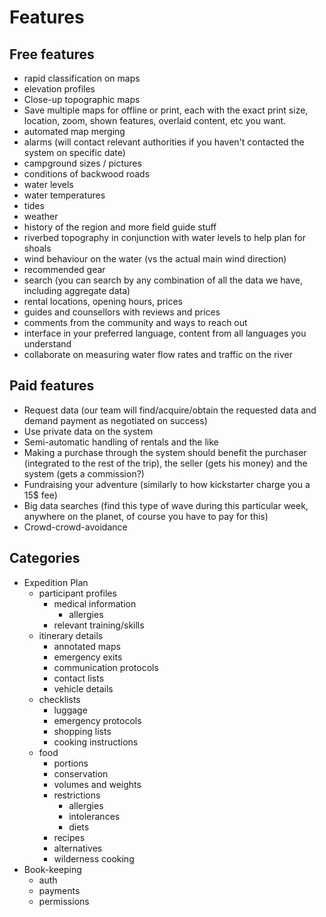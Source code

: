 # Features

<a id='free-features' />

## Free features

- rapid classification on maps
- elevation profiles
- Close-up topographic maps
- Save multiple maps for offline or print, each with the exact print size, location, zoom, shown features, overlaid content, etc you want.
- automated map merging
- alarms (will contact relevant authorities if you haven't contacted the system on specific date)
- campground sizes / pictures
- conditions of backwood roads
- water levels
- water temperatures
- tides
- weather
- history of the region and more field guide stuff
- riverbed topography in conjunction with water levels to help plan for shoals
- wind behaviour on the water (vs the actual main wind direction)
- recommended gear
- search (you can search by any combination of all the data we have, including aggregate data)
- rental locations, opening hours, prices
- guides and counsellors with reviews and prices
- comments from the community and ways to reach out
- interface in your preferred language, content from all languages you understand
- collaborate on measuring water flow rates and traffic on the river

<a id='paid-features' />

## Paid features

- Request data (our team will find/acquire/obtain the requested data and demand payment as negotiated on success)
- Use private data on the system
- Semi-automatic handling of rentals and the like
- Making a purchase through the system should benefit the purchaser (integrated to the rest of the trip), the seller (gets his money) and the system (gets a commission?)
- Fundraising your adventure (similarly to how kickstarter charge you a 15$ fee)
- Big data searches (find this type of wave during this particular week, anywhere on the planet, of course you have to pay for this)
- Crowd-crowd-avoidance

## Categories
- Expedition Plan
  - participant profiles
    - medical information
      - allergies
    - relevant training/skills
  - itinerary details
    - annotated maps
    - emergency exits
    - communication protocols
    - contact lists
    - vehicle details
  - checklists
    - luggage
    - emergency protocols
    - shopping lists
    - cooking instructions
  - food
    - portions
    - conservation
    - volumes and weights
    - restrictions
      - allergies
      - intolerances
      - diets
    - recipes
    - alternatives
    - wilderness cooking
- Book-keeping
  - auth
  - payments
  - permissions
